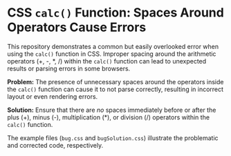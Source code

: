 # CSS `calc()` Function: Spaces Around Operators Cause Errors

This repository demonstrates a common but easily overlooked error when using the `calc()` function in CSS.  Improper spacing around the arithmetic operators (+, -, *, /) within the `calc()` function can lead to unexpected results or parsing errors in some browsers.

**Problem:**
The presence of unnecessary spaces around the operators inside the `calc()` function can cause it to not parse correctly, resulting in incorrect layout or even rendering errors. 

**Solution:**
Ensure that there are *no* spaces immediately before or after the plus (+), minus (-), multiplication (*), or division (/) operators within the `calc()` function.

The example files (`bug.css` and `bugSolution.css`) illustrate the problematic and corrected code, respectively.
